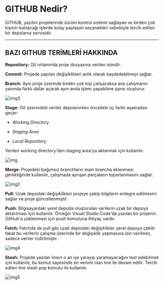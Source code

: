 # **GITHUB Nedir?** 

 GITHUB, yazılım projelerinde sürüm kontrol sistemi sağlayan ve birden çok kişinin katılacağı işlerde kolay paylaşım seçenekleri sebebiyle tercih edilen bir depolama servisidir. 

*** 

## BAZI GITHUB TERİMLERİ HAKKINDA  

 

**Repository:** Git ortamında proje dosyasına verilen isimdir.  

 

**Commit:** Projede yapılan değişiklikleri anlık olarak kaydedebilmeyi sağlar.  

 

 

 

**Branch:** Aynı proje üzerinde birden çok kişi çalışacaksa ana çalışmanın yanında farklı dallar açarak aynı anda işlem yapabilme şansı oluşturur.  

 

![img3](https://miro.medium.com/1*Zk6GM_uDQAUbdYtHPpZjZw.png) 

 

 

 

**Stage:** Git üzerindeki veriler depolanırken öncelikle üç farklı aşamadan geçer: 

 

- _Working Directory_

- _Staging Area_ 

- _Local Repository_ 

 

Verileri working directory'den staging area'ya aktarmak için kullanılır.  

 

![img](  https://miro.medium.com/v2/1*w1IrUWtQhZE_7mtbf7xbyQ.png ) 

 

 

 

**Merge:** Projedeki bağımsız branchların main brancha eklenmesi gerektiğinde kullanılır, çalışmada ayrışan parçaların toparlanmasını sağlar.  

 

![img2](https://miro.medium.com/v2/1*iB8lNrITmLvKeL8mnp3qAA.png) 

 

**Pull:** Uzak depodaki değişiklikleri projeye çekip bilgilerin entegre edilmesini sağlar ve proje güncellenmiştir. 

 

**Push:**  Bilgisayardaki yerel depoda oluşturulan verilerin uzak bir depoya aktarılması için kullanılır. Örneğin Visual Studio Code'da yazılan bir projenin GitHub'a yüklenmesi için push komutuna ihtiyaç vardır.  

 

**Fetch:** Fetchde de pull gibi uzak depodaki değişiklikler yerel depoya çekilir fakat bu verilerin çalışma üzerinde bir değişiklik yapmasına izin verilmez, sadece veriler indirilmiştir.  

 

![img4](https://maktabkhooneh.org/mag/wp-content/uploads/2024/04/c-users-asus-onedrive-desktop-documents-.png) 

 

**Stash:** Projede yazılan lineın o an işe yarayıp yaramayacağını test edebilmek için kullanılır, bu komut sayesinde en verimli olan line ile devam edilir. Tercih edilen line stash pop komutu ile kullanılır.  

 

![img5](https://miro.medium.com/1*XurNAi3h2jpD67Pq2OgmrQ@2x.png) 

